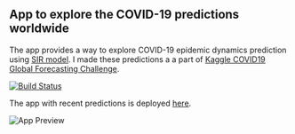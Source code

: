 ## App to explore the COVID-19 predictions worldwide

The app provides a way to explore COVID-19 epidemic dynamics prediction using [SIR model](https://en.wikipedia.org/wiki/Compartmental_models_in_epidemiology#The_SIR_model). I made these predictions a a part of [Kaggle COVID19 Global Forecasting Challenge](https://www.kaggle.com/c/covid19-global-forecasting-week-3). 

[![Build Status](https://travis-ci.org/dgrechka/covid-19-sir.svg?branch=master)](https://travis-ci.org/dgrechka/covid-19-sir)

The app with recent predictions is deployed [here](https://grechka.family/dmitry/blog/explore-covid-19-predictions/).

![App Preview](https://grechka.family/dmitry/sandbox/covid19/recent/preview.PNG)
